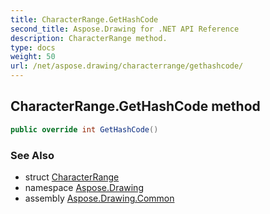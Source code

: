 ```yaml
---
title: CharacterRange.GetHashCode
second_title: Aspose.Drawing for .NET API Reference
description: CharacterRange method. 
type: docs
weight: 50
url: /net/aspose.drawing/characterrange/gethashcode/
---
```

## CharacterRange.GetHashCode method

```csharp
public override int GetHashCode()
```

### See Also

* struct [CharacterRange](../)
* namespace [Aspose.Drawing](../../characterrange/)
* assembly [Aspose.Drawing.Common](../../../)


